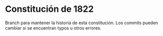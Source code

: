 # Constitución de 1822

Branch para mantener la historia de esta constitución.
Los commits pueden cambiar si se encuentran typos u otros errores.
